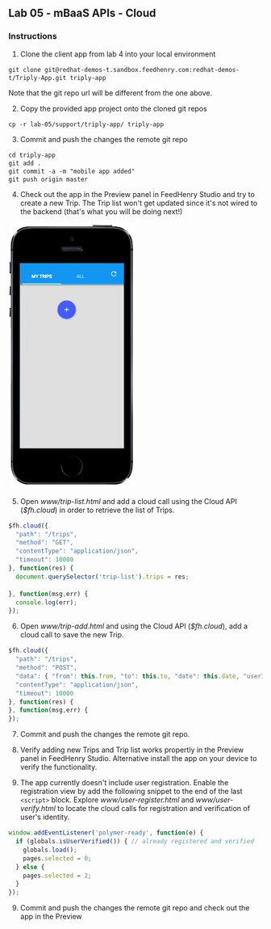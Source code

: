 ## Lab 05 - mBaaS APIs - Cloud

### Instructions

1. Clone the client app from lab 4 into your local environment

  ```shell
  git clone git@redhat-demos-t.sandbox.feedhenry.com:redhat-demos-t/Triply-App.git triply-app
  ```

Note that the git repo url will be different from the one above.

2. Copy the provided app project onto the cloned git repos

  ```shell
  cp -r lab-05/support/triply-app/ triply-app
  ```

3. Commit and push the changes the remote git repo

  ```shell
  cd triply-app
  git add .
  git commit -a -m "mobile app added"
  git push origin master
  ```

4. Check out the app in the Preview panel in FeedHenry Studio and try to create a new Trip. The Trip list won't get updated since it's not wired to the backend (that's what you will be doing next!)

![Triply App](https://github.com/rhnordics/feedhenry-training/blob/master/images/preview-trips-empty.png?raw=true)


5. Open *www/trip-list.html* and add a cloud call using the Cloud API (*$fh.cloud*) in order to retrieve the list of Trips.

  ```javascript
  $fh.cloud({
    "path": "/trips",
    "method": "GET",
    "contentType": "application/json",
    "timeout": 10000
  }, function(res) {
    document.querySelector('trip-list').trips = res;

  }, function(msg,err) {
    console.log(err);
  });
  ```

6. Open *www/trip-add.html* and using the Cloud API (*$fh.cloud*), add a cloud call to save the new Trip.

  ```javascript
  $fh.cloud({
    "path": "/trips",
    "method": "POST",
    "data": { "from": this.from, "to": this.to, "date": this.date, "userId": this.$.globals.values.user.id, "userName": this.$.globals.values.user.name },
    "contentType": "application/json",
    "timeout": 10000
  }, function(res) {
  }, function(msg,err) {
  });
  ```

7. Commit and push the changes the remote git repo.

8. Verify adding new Trips and Trip list works propertly in the Preview panel in FeedHenry Studio. Alternative install the app on your device to verify the functionality.

9. The app currently doesn't include user registration. Enable the registration view by add the following snippet to the end of the last ```<script>``` block. Explore *www/user-register.html* and *www/user-verify.html* to locate the cloud calls for registration and verification of user's identity.

  ```javascript
  window.addEventListener('polymer-ready', function(e) {
    if (globals.isUserVerified()) { // already registered and verified
      globals.load();
      pages.selected = 0;
    } else {
      pages.selected = 2;
    }
  });
  ```

9. Commit and push the changes the remote git repo and check out the app in the Preview
